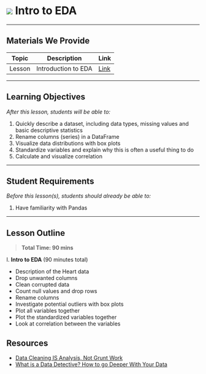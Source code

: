 # ![](https://ga-dash.s3.amazonaws.com/production/assets/logo-9f88ae6c9c3871690e33280fcf557f33.png) Intro to EDA

---

## Materials We Provide


| Topic | Description | Link |
| --- | --- | --- |
| Lesson | Introduction to EDA | [Link](./starter-code.ipynb)|

---

## Learning Objectives

*After this lesson, students will be able to:*

1. Quickly describe a dataset, including data types, missing values and basic descriptive statistics
2. Rename columns (series) in a DataFrame
3. Visualize data distributions with box plots
4. Standardize variables and explain why this is often a useful thing to do
5. Calculate and visualize correlation


---

## Student Requirements

*Before this lesson(s), students should already be able to:*

1. Have familiarity with Pandas

---

## Lesson Outline

> **Total Time: 90 mins**

I. **Intro to EDA** (90 minutes total)
- Description of the Heart data
- Drop unwanted columns
- Clean corrupted data
- Count null values and drop rows
- Rename columns
- Investigate potential outliers with box plots
- Plot all variables together
- Plot the standardized variables together
- Look at correlation between the variables

## Resources 
- [Data Cleaning IS Analysis, Not Grunt Work](https://counting.substack.com/p/data-cleaning-is-analysis-not-grunt)
- [What is a Data Detective? How to go Deeper With Your Data](https://www.elderresearch.com/blog/be-a-data-detective)